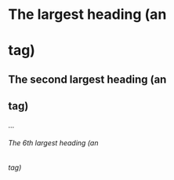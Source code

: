# The largest heading (an <h1> tag)
## The second largest heading (an <h2> tag)
…
###### The 6th largest heading (an <h6> tag)